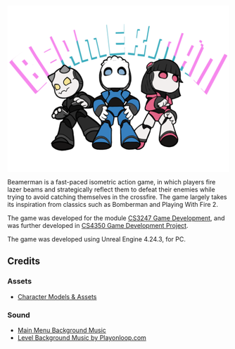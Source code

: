 <div style="display: flex; justify-content:center;">
    <img src="Content/UI/beamerman_title_logo.PNG" width="600px"/>
</div>

Beamerman is a fast-paced isometric action game, in which players fire lazer beams and strategically reflect them to defeat their enemies while trying to avoid catching themselves in the crossfire. The game largely takes its inspiration from classics such as Bomberman and Playing With Fire 2.

The game was developed for the module [CS3247 Game Development](https://nusmods.com/modules/CS3247/game-development), and was further developed in [CS4350 Game Development Project](https://nusmods.com/modules/CS4350/game-development-project).

The game was developed using Unreal Engine 4.24.3, for PC.

## Credits

### Assets
- [Character Models & Assets](https://www.unrealengine.com/marketplace/en-US/product/chibi-characters)

### Sound
- [Main Menu Background Music](https://www.youtube.com/watch?v=w1MYuE1eZVo)
- [Level Background Music by Playonloop.com](https://opengameart.org/content/hesitation-synth-electronic-loop)

